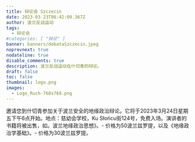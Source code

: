 ```yaml
---
title: 辩论会 Szczecin
date: 2023-03-23T06:42:09.367Z
author: 波兰反战运动
tags:
  - 辩论会
#categories: [ "辩论" ]
banner: banners/debataSzczecin.jpeg
noprevnext: true
nodateline: true
disable_comments: true
description: 波兰反战运动在什切青的辩论。
draft: false
toc: false
thumbnail: logo.png
images:
  - Logo_Ruch-768x768.png
---
```


邀请您到什切青参加关于波兰安全的地缘政治辩论。它将于2023年3月24日星期五下午6点开始。地点：慈幼会学校，Ku Słońcu街124号，免费入场。演讲者的书籍将被出售，如。波兰地缘政治思想》。- 价格为50波兰兹罗提，以及《地缘政治学基础》。- 价格为30波兰兹罗提。
